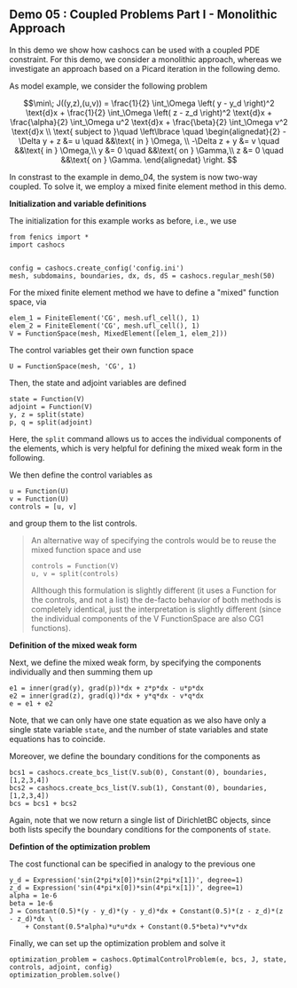 ## Demo 05 : Coupled Problems Part I - Monolithic Approach


In this demo we show how cashocs can be used with a coupled PDE constraint.
For this demo, we consider a monolithic approach, whereas we investigate
an approach based on a Picard iteration in the following demo.

As model example, we consider the
following problem

$$\min\; J((y,z),(u,v)) = \frac{1}{2} \int_\Omega \left( y - y_d \right)^2 \text{d}x + \frac{1}{2} \int_\Omega \left( z - z_d \right)^2 \text{d}x + \frac{\alpha}{2} \int_\Omega u^2 \text{d}x + \frac{\beta}{2} \int_\Omega v^2 \text{d}x \\
\text{ subject to }\quad \left\lbrace \quad
\begin{alignedat}{2}
-\Delta y + z &= u \quad &&\text{ in } \Omega, \\
-\Delta z + y &= v \quad &&\text{ in } \Omega,\\
y &= 0 \quad &&\text{ on } \Gamma,\\
z &= 0 \quad &&\text{ on } \Gamma.
\end{alignedat} \right.
$$


In constrast to the example in demo_04, the system is now two-way coupled. To solve it, we employ a mixed finite element method in this demo.

**Initialization and variable definitions**


The initialization for this example works as before, i.e., we use

    from fenics import *
    import cashocs


    config = cashocs.create_config('config.ini')
    mesh, subdomains, boundaries, dx, ds, dS = cashocs.regular_mesh(50)

For the mixed finite element method we have to define a "mixed" function space, via

    elem_1 = FiniteElement('CG', mesh.ufl_cell(), 1)
    elem_2 = FiniteElement('CG', mesh.ufl_cell(), 1)
    V = FunctionSpace(mesh, MixedElement([elem_1, elem_2]))

The control variables get their own function space

    U = FunctionSpace(mesh, 'CG', 1)

Then, the state and adjoint variables are defined

    state = Function(V)
    adjoint = Function(V)
    y, z = split(state)
    p, q = split(adjoint)

Here, the `split` command allows us to acces the individual components of the elements, which is very
helpful for defining the mixed weak form in the following.

We then define the control variables as

    u = Function(U)
    v = Function(U)
    controls = [u, v]

and group them to the list controls.

> An alternative way of specifying the controls would be to reuse the mixed function space and use
>
>     controls = Function(V)
>     u, v = split(controls)
>
> Allthough this formulation is slightly different (it uses a Function for the controls, and not a list)
> the de-facto behavior of both methods is completely identical, just the interpretation is slightly
> different (since the individual components of the V FunctionSpace are also CG1 functions).

**Definition of the mixed weak form**


Next, we define the mixed weak form, by specifying the components individually and then summing them up

    e1 = inner(grad(y), grad(p))*dx + z*p*dx - u*p*dx
    e2 = inner(grad(z), grad(q))*dx + y*q*dx - v*q*dx
    e = e1 + e2

Note, that we can only have one state equation as we also have only a single state variable `state`,
and the number of state variables and state equations has to coincide.

Moreover, we define the boundary conditions for the components as

    bcs1 = cashocs.create_bcs_list(V.sub(0), Constant(0), boundaries, [1,2,3,4])
    bcs2 = cashocs.create_bcs_list(V.sub(1), Constant(0), boundaries, [1,2,3,4])
    bcs = bcs1 + bcs2

Again, note that we now return a single list of DirichletBC objects, since both lists specify the boundary
conditions for the components of `state`.

**Defintion of the optimization problem**


The cost functional can be specified in analogy to the previous one

    y_d = Expression('sin(2*pi*x[0])*sin(2*pi*x[1])', degree=1)
    z_d = Expression('sin(4*pi*x[0])*sin(4*pi*x[1])', degree=1)
    alpha = 1e-6
    beta = 1e-6
    J = Constant(0.5)*(y - y_d)*(y - y_d)*dx + Constant(0.5)*(z - z_d)*(z - z_d)*dx \
        + Constant(0.5*alpha)*u*u*dx + Constant(0.5*beta)*v*v*dx

Finally, we can set up the optimization problem and solve it

    optimization_problem = cashocs.OptimalControlProblem(e, bcs, J, state, controls, adjoint, config)
    optimization_problem.solve()
